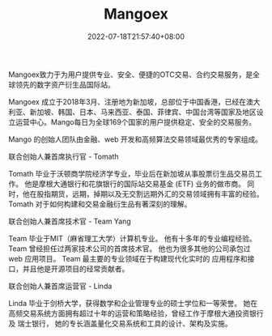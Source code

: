 ﻿---
weight: 
title: "Mangoex"
description: "Mangoex致力于为用户提供专业、安全、便捷的OTC交易、合约交易服务，是全球领先的数字资产衍生品国际站。"
date: 2022-07-18T21:57:40+08:00
lastmod: 2022-07-18T16:45:40+08:00
draft: false
authors: ["seven"]
featuredImage: "mangguo.webp"
link: "www.mangoex"
tags: ["交易所","Mangoex"]
categories: ["navigation"]
navigation: ["交易所"]
lightgallery: true
toc: true
pinned: false
recommend: false
recommend1: false
---
Mangoex致力于为用户提供专业、安全、便捷的OTC交易、合约交易服务，是全球领先的数字资产衍生品国际站。

Mangoex 成立于2018年3月、注册地为新加坡，总部位于中国香港，已经在澳大利亚、新加坡、韩国、日本、马来西亚、泰国、菲律宾、中国台湾等国家及地区设立运营中心。Mango每日为全球169个国家的用户提供稳定、安全的交易服务。

Mango 的创始人团队由金融、web 开发和高频算法交易领域最优秀的专家组成。

联合创始人兼首席执行官 - Tomath

Tomath 毕业于沃顿商学院经济学专业，毕业后在新加坡从事股票衍生品交易员工作。 他是摩根大通银行和花旗银行的国际站交易基金 (ETF) 业务的做市商。 同时，他在股指期货，远期，掉期以及无交割远期外汇的交易领域拥有丰富的经验。 Tomath 对于如何构建和交易金融衍生品有著深刻的理解。

联合创始人兼首席技术官 - Team Yang

Team 毕业于MIT（麻省理工大学）计算机专业。 他有十多年的专业编程经验。 Team 曾经担任过两家技术公司的首席技术官。 他也为很多其他的公司承包过 web 应用项目。 Team 最主要的专业领域在于构建现代化实时的 应用程序和接口，并且他是开源项目的经常贡献者。

联合创始人兼首席运营官 - Linda

Linda 毕业于剑桥大学，获得数学和企业管理专业的硕士学位和一等荣誉。 她在高频交易系统方面拥有超过十年的运营和策略经验，曾经工作于摩根大通投资银行及 瑞士银行， 她的专长涵盖量化交易系统和工具的设计、架构及实施。